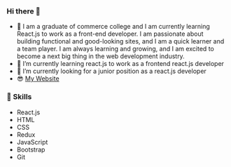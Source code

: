 ### Hi there 👋
- 🤔 I am a graduate of commerce college and I am currently learning React.js to work as a front-end developer. I am passionate about building functional and good-looking sites, and I am a quick learner and a team player. I am always learning and growing, and I am excited to become a next big thing in the web development industry.  
- 🌱 I’m currently learning react.js to work as a frontend react.js developer
- 🔭 I’m currently looking for a junior position as a react.js developer
- 😎 [My Website](https://gergesnashaat.netlify.app/)
 ### 💪 Skills
- React.js
- HTML
- CSS
- Redux
- JavaScript
- Bootstrap
- Git
<!--
**G3RGES/G3RGES** is a ✨ _special_ ✨ repository because its `README.md` (this file) appears on your GitHub profile.

Here are some ideas to get you started:

- 🔭 I’m currently working on ...
- 🌱 I’m currently learning ...
- 👯 I’m looking to collaborate on ...
- 🤔 I’m looking for help with ...
- 💬 Ask me about ...
- 📫 How to reach me: ...
- 😄 Pronouns: ...
- ⚡ Fun fact: ...
-->
